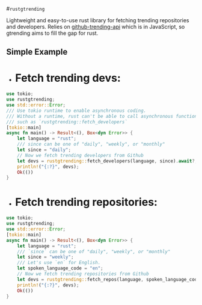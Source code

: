 #`rustgtrending`

Lightweight and easy-to-use rust library for fetching
trending repositories and developers. Relies on
[github-trending-api](https://github.com/huchenme/github-trending-api)
which is in JavaScript, so gtrending aims to fill the gap
for rust.

## Simple Example
- # Fetch trending devs:

```rust 
use tokio;
use rustgtrending;
use std::error::Error;
/// Use tokio runtime to enable asynchronous coding.
/// Without a runtime, rust can't be able to call asynchronous functions
/// such as `rustgtrending::fetch_developers`
[tokio::main]
async fn main() -> Result<(), Box<dyn Error>> {
    let language = "rust";
    /// since can be one of "daily", "weekly", or "monthly"
    let since = "daily";
    // Now we fetch trending developers from Github
    let devs = rustgtrending::fetch_developers(language, since).await?;
    println!("{:?}", devs);
    Ok(())
}
```
- # Fetch trending repositories:
```rust
use tokio;
use rustgtrending;
use std::error::Error;
[tokio::main]
async fn main() -> Result<(), Box<dyn Error>> {
    let language = "rust";
    /// `since` can be one of "daily", "weekly", or "monthly"
    let since = "weekly";
    /// Let's use `en` for English.
    let spoken_language_code = "en";
    // Now we fetch trending repositories from Github
    let devs = rustgtrending::fetch_repos(language, spoken_language_code, since).await?;
    println!("{:?}", devs);
    Ok(())
}
```





